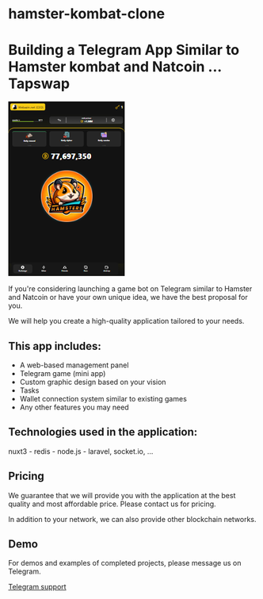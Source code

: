 # hamster-kombat-clone

# Building a Telegram App Similar to Hamster kombat and Natcoin ... Tapswap

![hameste clone](./hamster-kombat-clone.png)

If you're considering launching a game bot on Telegram similar to Hamster and Natcoin or have your own unique idea, we have the best proposal for you.

We will help you create a high-quality application tailored to your needs.

## This app includes:
- A web-based management panel
- Telegram game (mini app)
- Custom graphic design based on your vision
- Tasks
- Wallet connection system similar to existing games
- Any other features you may need

## Technologies used in the application:
nuxt3 - redis - node.js - laravel, socket.io, ...

## Pricing

We guarantee that we will provide you with the application at the best quality and most affordable price. Please contact us for pricing.

In addition to your network, we can also provide other blockchain networks.

## Demo
For demos and examples of completed projects, please message us on Telegram.

[Telegram support](https://t.me/webazin1)
